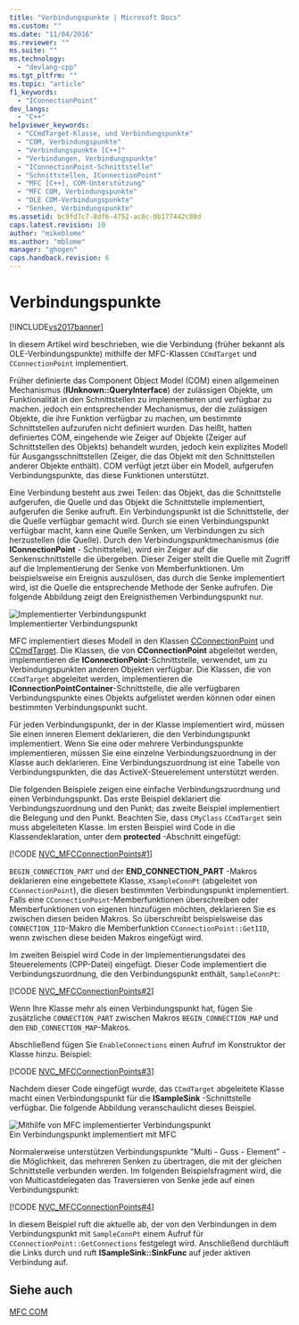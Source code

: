 ```yaml
---
title: "Verbindungspunkte | Microsoft Docs"
ms.custom: ""
ms.date: "11/04/2016"
ms.reviewer: ""
ms.suite: ""
ms.technology: 
  - "devlang-cpp"
ms.tgt_pltfrm: ""
ms.topic: "article"
f1_keywords: 
  - "IConnectionPoint"
dev_langs: 
  - "C++"
helpviewer_keywords: 
  - "CCmdTarget-Klasse, und Verbindungspunkte"
  - "COM, Verbindungspunkte"
  - "Verbindungspunkte [C++]"
  - "Verbindungen, Verbindungspunkte"
  - "IConnectionPoint-Schnittstelle"
  - "Schnittstellen, IConnectionPoint"
  - "MFC [C++], COM-Unterstützung"
  - "MFC COM, Verbindungspunkte"
  - "OLE COM-Verbindungspunkte"
  - "Senken, Verbindungspunkte"
ms.assetid: bc9fd7c7-8df6-4752-ac8c-0b177442c88d
caps.latest.revision: 10
author: "mikeblome"
ms.author: "mblome"
manager: "ghogen"
caps.handback.revision: 6
---
```

# Verbindungspunkte
[!INCLUDE[vs2017banner](../assembler/inline/includes/vs2017banner.md)]

In diesem Artikel wird beschrieben, wie die Verbindung \(früher bekannt als OLE\-Verbindungspunkte\) mithilfe der MFC\-Klassen `CCmdTarget` und `CConnectionPoint` implementiert.  
  
 Früher definierte das Component Object Model \(COM\) einen allgemeinen Mechanismus \(**IUnknown::QueryInterface**\) der zulässigen Objekte, um Funktionalität in den Schnittstellen zu implementieren und verfügbar zu machen.  jedoch ein entsprechender Mechanismus, der die zulässigen Objekte, die ihre Funktion verfügbar zu machen, um bestimmte Schnittstellen aufzurufen nicht definiert wurden.  Das heißt, hatten definiertes COM, eingehende wie Zeiger auf Objekte \(Zeiger auf Schnittstellen des Objekts\) behandelt wurden, jedoch kein explizites Modell für Ausgangsschnittstellen \(Zeiger, die das Objekt mit den Schnittstellen anderer Objekte enthält\).  COM verfügt jetzt über ein Modell, aufgerufen Verbindungspunkte, das diese Funktionen unterstützt.  
  
 Eine Verbindung besteht aus zwei Teilen: das Objekt, das die Schnittstelle aufgerufen, die Quelle und das Objekt die Schnittstelle implementiert, aufgerufen die Senke aufruft.  Ein Verbindungspunkt ist die Schnittstelle, der die Quelle verfügbar gemacht wird.  Durch sie einen Verbindungspunkt verfügbar macht, kann eine Quelle Senken, um Verbindungen zu sich herzustellen \(die Quelle\).  Durch den Verbindungspunktmechanismus \(die **IConnectionPoint** \- Schnittstelle\), wird ein Zeiger auf die Senkenschnittstelle die übergeben.  Dieser Zeiger stellt die Quelle mit Zugriff auf die Implementierung der Senke von Memberfunktionen.  Um beispielsweise ein Ereignis auszulösen, das durch die Senke implementiert wird, ist die Quelle die entsprechende Methode der Senke aufrufen.  Die folgende Abbildung zeigt den Ereignisthemen Verbindungspunkt nur.  
  
 ![Implementierter Verbindungspunkt](../mfc/media/vc37lh1.png "vc37LH1")  
Implementierter Verbindungspunkt  
  
 MFC implementiert dieses Modell in den Klassen [CConnectionPoint](../mfc/reference/cconnectionpoint-class.md) und [CCmdTarget](../mfc/reference/ccmdtarget-class.md).  Die Klassen, die von **CConnectionPoint**  abgeleitet werden, implementieren die **IConnectionPoint**\-Schnittstelle, verwendet, um zu Verbindungspunkten anderen Objekten verfügbar.  Die Klassen, die von `CCmdTarget` abgeleitet werden, implementieren die **IConnectionPointContainer**\-Schnittstelle, die alle verfügbaren Verbindungspunkte eines Objekts aufgelistet werden können oder einen bestimmten Verbindungspunkt sucht.  
  
 Für jeden Verbindungspunkt, der in der Klasse implementiert wird, müssen Sie einen inneren Element deklarieren, die den Verbindungspunkt implementiert.  Wenn Sie eine oder mehrere Verbindungspunkte implementieren, müssen Sie eine einzelne Verbindungszuordnung in der Klasse auch deklarieren.  Eine Verbindungszuordnung ist eine Tabelle von Verbindungspunkten, die das ActiveX\-Steuerelement unterstützt werden.  
  
 Die folgenden Beispiele zeigen eine einfache Verbindungszuordnung und einen Verbindungspunkt.  Das erste Beispiel deklariert die Verbindungszuordnung und den Punkt; das zweite Beispiel implementiert die Belegung und den Punkt.  Beachten Sie, dass `CMyClass` `CCmdTarget` sein muss abgeleiteten Klasse.  Im ersten Beispiel wird Code in die Klassendeklaration, unter dem **protected** \-Abschnitt eingefügt:  
  
 [!CODE [NVC_MFCConnectionPoints#1](../CodeSnippet/VS_Snippets_Cpp/NVC_MFCConnectionPoints#1)]  
  
 `BEGIN_CONNECTION_PART` und der **END\_CONNECTION\_PART** \-Makros deklarieren eine eingebettete Klasse, `XSampleConnPt` \(abgeleitet von `CConnectionPoint`\), die diesen bestimmten Verbindungspunkt implementiert.  Falls eine `CConnectionPoint`\-Memberfunktionen überschreiben oder Memberfunktionen von eigenen hinzufügen möchten, deklarieren Sie es zwischen diesen beiden Makros.  So überschreibt beispielsweise das `CONNECTION_IID`\-Makro die Memberfunktion `CConnectionPoint::GetIID`, wenn zwischen diese beiden Makros eingefügt wird.  
  
 Im zweiten Beispiel wird Code in der Implementierungsdatei des Steuerelements \(CPP\-Datei\) eingefügt.  Dieser Code implementiert die Verbindungszuordnung, die den Verbindungspunkt enthält, `SampleConnPt`:  
  
 [!CODE [NVC_MFCConnectionPoints#2](../CodeSnippet/VS_Snippets_Cpp/NVC_MFCConnectionPoints#2)]  
  
 Wenn Ihre Klasse mehr als einen Verbindungspunkt hat, fügen Sie zusätzliche `CONNECTION_PART` zwischen Makros `BEGIN_CONNECTION_MAP` und den `END_CONNECTION_MAP`\-Makros.  
  
 Abschließend fügen Sie `EnableConnections` einen Aufruf im Konstruktor der Klasse hinzu.  Beispiel:  
  
 [!CODE [NVC_MFCConnectionPoints#3](../CodeSnippet/VS_Snippets_Cpp/NVC_MFCConnectionPoints#3)]  
  
 Nachdem dieser Code eingefügt wurde, das `CCmdTarget` abgeleitete Klasse macht einen Verbindungspunkt für die **ISampleSink** \-Schnittstelle verfügbar.  Die folgende Abbildung veranschaulicht dieses Beispiel.  
  
 ![Mithilfe von MFC implementierter Verbindungspunkt](../mfc/media/vc37lh2.png "vc37LH2")  
Ein Verbindungspunkt implementiert mit MFC  
  
 Normalerweise unterstützen Verbindungspunkte "Multi \- Guss \- Element" \- die Möglichkeit, das mehreren Senken zu übertragen, die mit der gleichen Schnittstelle verbunden werden.  Im folgenden Beispielsfragment wird, die von Multicastdelegaten das Traversieren von Senke jede auf einen Verbindungspunkt:  
  
 [!CODE [NVC_MFCConnectionPoints#4](../CodeSnippet/VS_Snippets_Cpp/NVC_MFCConnectionPoints#4)]  
  
 In diesem Beispiel ruft die aktuelle ab, der von den Verbindungen in dem Verbindungspunkt mit `SampleConnPt` einem Aufruf für `CConnectionPoint::GetConnections` festgelegt wird.  Anschließend durchläuft die Links durch und ruft **ISampleSink::SinkFunc** auf jeder aktiven Verbindung auf.  
  
## Siehe auch  
 [MFC COM](../mfc/mfc-com.md)